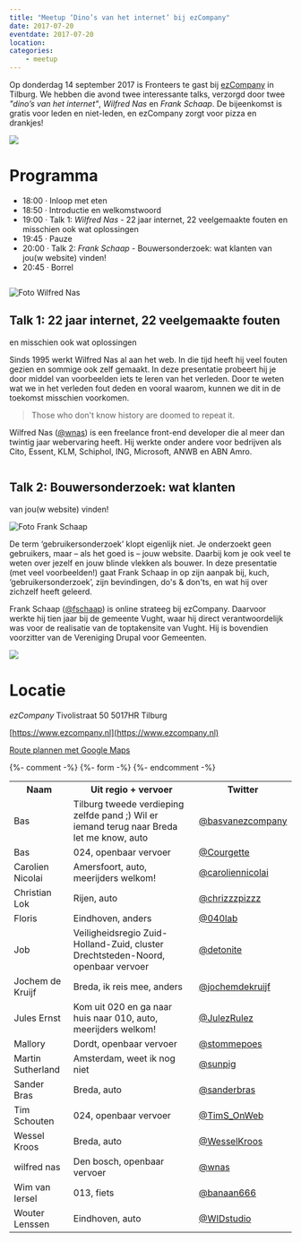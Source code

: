 ```yaml
---
title: "Meetup ‘Dino’s van het internet’ bij ezCompany"
date: 2017-07-20
eventdate: 2017-07-20
location:
categories:
    - meetup
---
```

Op donderdag 14 september 2017 is Fronteers te gast bij [ezCompany](https://www.ezcompany.nl) in Tilburg. We hebben die avond twee interessante talks, verzorgd door twee _"dino’s van het internet"_, *Wilfred Nas* en *Frank Schaap*. De bijeenkomst is gratis voor leden en niet-leden, en ezCompany zorgt voor pizza en drankjes!

![](/_img/bijeenkomsten/ezcompany/dinos-full.jpg)

# Programma

* 18:00 · Inloop met eten
* 18:50 · Introductie en welkomstwoord
* 19:00 · Talk 1: *Wilfred Nas* - 22 jaar internet, 22 veelgemaakte fouten en misschien ook wat oplossingen
* 19:45 · Pauze
* 20:00 · Talk 2: *Frank Schaap* - Bouwersonderzoek: wat klanten van jou(w website) vinden!
* 20:45 · Borrel

```

```

![Foto Wilfred Nas](/_img/bijeenkomsten/ezcompany/wilfrednas.jpg)

## Talk 1: 22 jaar internet, 22 veelgemaakte fouten
en misschien ook wat oplossingen

Sinds 1995 werkt Wilfred Nas al aan het web. In die tijd heeft hij veel fouten gezien en sommige ook zelf gemaakt. In deze presentatie probeert hij je door middel van voorbeelden iets te leren van het verleden. Door te weten wat we in het verleden fout deden en vooral waarom, kunnen we dit in de toekomst misschien voorkomen.

> Those who don't know history are doomed to repeat it.

Wilfred Nas ([@wnas](https://twitter.com/wnas)) is een freelance front-end developer die al meer dan twintig jaar webervaring heeft. Hij werkte onder andere voor bedrijven als Cito, Essent, KLM, Schiphol, ING, Microsoft, ANWB en ABN Amro.

```

```

## Talk 2: Bouwersonderzoek: wat klanten
van jou(w website) vinden!

![Foto Frank Schaap](/_img/bijeenkomsten/ezcompany/frankschaap.jpg)

De term ‘gebruikersonderzoek’ klopt eigenlijk niet. Je onderzoekt geen gebruikers, maar –  als het goed is – jouw website. Daarbij kom je ook veel te weten over jezelf en jouw blinde vlekken als bouwer. In deze presentatie (met veel voorbeelden!) gaat Frank Schaap in op zijn aanpak bij, kuch, ‘gebruikersonderzoek’, zijn bevindingen, do's & don'ts, en wat hij over zichzelf heeft geleerd.

Frank Schaap ([@fschaap](https://twitter.com/fschaap)) is online strateeg bij ezCompany. Daarvoor werkte hij tien jaar bij de gemeente Vught, waar hij direct verantwoordelijk was voor de realisatie van de toptakensite van Vught. Hij is bovendien voorzitter van de Vereniging Drupal voor Gemeenten.

![](/_img/bijeenkomsten/ezcompany/faxx-gebouw-full.jpg)

# Locatie

*ezCompany*
Tivolistraat 50
5017HR Tilburg

[https://www.ezcompany.nl](https://www.ezcompany.nl)

[Route plannen met Google Maps](https://www.google.nl/maps/place/Tivolistraat+50,+5017+HR+Tilburg/@51.5580676,5.0931246,17z/data=!3m1!4b1!4m5!3m4!1s0x47c6bfcc6cb3615d:0x9e96b36ba0c6be1b!8m2!3d51.5581284!4d5.0952378)


{%- comment -%}
{%- form -%}
{%- endcomment -%}


<table>
<tr>
<th scope="col">Naam</th>
<th scope="col">Uit regio + vervoer</th>
<th scope="col">Twitter</th>
</tr>
<tr>
<td>Bas</td>
<td>Tilburg tweede verdieping zelfde pand ;) Wil er iemand terug naar Breda let me know, auto</td>
<td><a href="https://twitter.com/basvanezcompany" rel="nofollow">@basvanezcompany</a></td>
</tr>
<tr>
<td>Bas</td>
<td>024, openbaar vervoer</td>
<td><a href="https://twitter.com/Courgette" rel="nofollow">@Courgette</a></td>
</tr>
<tr>
<td>Carolien Nicolai</td>
<td>Amersfoort, auto, meerijders welkom!</td>
<td><a href="https://twitter.com/caroliennicolai" rel="nofollow">@caroliennicolai</a></td>
</tr>
<tr>
<td>Christian Lok</td>
<td>Rijen, auto</td>
<td><a href="https://twitter.com/chrizzzpizzz" rel="nofollow">@chrizzzpizzz</a></td>
</tr>
<tr>
<td>Floris</td>
<td>Eindhoven, anders</td>
<td><a href="https://twitter.com/040lab" rel="nofollow">@040lab</a></td>
</tr>
<tr>
<td>Job</td>
<td>Veiligheidsregio Zuid-Holland-Zuid, cluster Drechtsteden-Noord, openbaar vervoer</td>
<td><a href="https://twitter.com/detonite" rel="nofollow">@detonite</a></td>
</tr>
<tr>
<td>Jochem de Kruijf</td>
<td>Breda, ik reis mee, anders</td>
<td><a href="https://twitter.com/jochemdekruijf" rel="nofollow">@jochemdekruijf</a></td>
</tr>
<tr>
<td>Jules Ernst</td>
<td>Kom uit 020 en ga naar huis naar 010, auto, meerijders welkom!</td>
<td><a href="https://twitter.com/JulezRulez" rel="nofollow">@JulezRulez</a></td>
</tr>
<tr>
<td>Mallory</td>
<td>Dordt, openbaar vervoer</td>
<td><a href="https://twitter.com/stommepoes" rel="nofollow">@stommepoes</a></td>
</tr>
<tr>
<td>Martin Sutherland</td>
<td>Amsterdam, weet ik nog niet</td>
<td><a href="https://twitter.com/sunpig" rel="nofollow">@sunpig</a></td>
</tr>
<tr>
<td>Sander Bras</td>
<td>Breda, auto</td>
<td><a href="https://twitter.com/sanderbras" rel="nofollow">@sanderbras</a></td>
</tr>
<tr>
<td>Tim Schouten</td>
<td>024, openbaar vervoer</td>
<td><a href="https://twitter.com/TimS_OnWeb" rel="nofollow">@TimS_OnWeb</a></td>
</tr>
<tr>
<td>Wessel Kroos</td>
<td>Breda, auto</td>
<td><a href="https://twitter.com/WesselKroos" rel="nofollow">@WesselKroos</a></td>
</tr>
<tr>
<td>wilfred nas</td>
<td>Den bosch, openbaar vervoer</td>
<td><a href="https://twitter.com/wnas" rel="nofollow">@wnas</a></td>
</tr>
<tr>
<td>Wim van Iersel</td>
<td>013, fiets</td>
<td><a href="https://twitter.com/banaan666" rel="nofollow">@banaan666</a></td>
</tr>
<tr>
<td>Wouter Lenssen</td>
<td>Eindhoven, auto</td>
<td><a href="https://twitter.com/WIDstudio" rel="nofollow">@WIDstudio</a></td>
</tr>
</table>
